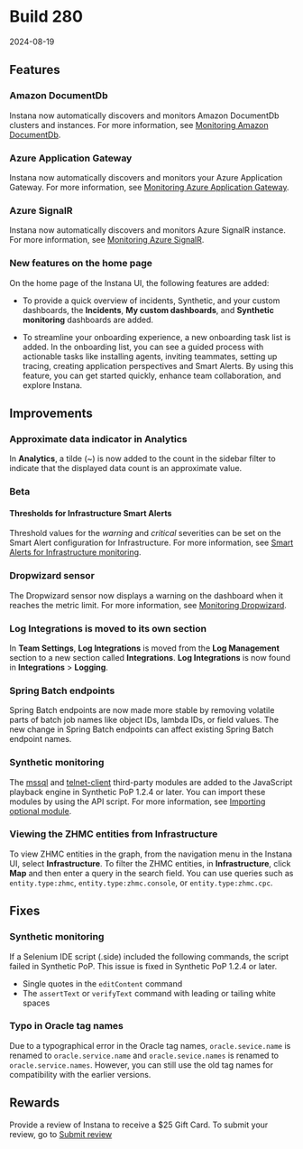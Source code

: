 # Build 280

2024-08-19

## Features
### Amazon DocumentDb
Instana now automatically discovers and monitors Amazon DocumentDb clusters and instances. For more information, see [Monitoring Amazon DocumentDb](https://www.ibm.com/docs/en/instana-observability/current?topic=technologies-monitoring-aws-DocumentDb).

### Azure Application Gateway
Instana now automatically discovers and monitors your Azure Application Gateway. For more information, see [Monitoring Azure Application Gateway](https://www.ibm.com/docs/en/instana-observability/current?topic=technologies-monitoring-azure-applicationgateway).

### Azure SignalR
Instana now automatically discovers and monitors Azure SignalR instance. For more information, see [Monitoring Azure SignalR](https://www.ibm.com/docs/en/instana-observability/current?topic=technologies-monitoring-azure-signalr).

### New features on the home page

On the home page of the Instana UI, the following features are added:

- To provide a quick overview of incidents, Synthetic, and your custom dashboards, the **Incidents**, **My custom dashboards**, and **Synthetic monitoring** dashboards are added. 

- To streamline your onboarding experience, a new onboarding task list is added. In the onboarding list, you can see a guided process with actionable tasks like installing agents, inviting teammates, setting up tracing, creating application perspectives and Smart Alerts. By using this feature, you can get started quickly, enhance team collaboration, and explore Instana.

## Improvements
### Approximate data indicator in Analytics 
In **Analytics**, a tilde (~) is now added to the count in the sidebar filter to indicate that the displayed data count is an approximate value.

### Beta

#### Thresholds for Infrastructure Smart Alerts
Threshold values for the _warning_ and _critical_ severities can be set on the Smart Alert configuration for Infrastructure. For more information, see [Smart Alerts for Infrastructure monitoring](https://www.ibm.com/docs/en/instana-observability/current?topic=infrastructure_monitoring/smart_alerts.md#defining-the-threshold).

### Dropwizard sensor
The Dropwizard sensor now displays a warning on the dashboard when it reaches the metric limit. For more information, see [Monitoring Dropwizard](https://www.ibm.com/docs/en/instana-observability/current?topic=technologies-monitoring-dropwizard).

### Log Integrations is moved to its own section
In **Team Settings**, **Log Integrations** is moved from the **Log Management** section to a new section called **Integrations**. **Log Integrations** is now found in **Integrations** > **Logging**.

### Spring Batch endpoints
Spring Batch endpoints are now made more stable by removing volatile parts of batch job names like object IDs, lambda IDs, or field values. The new change in Spring Batch endpoints can affect existing Spring Batch endpoint names.

### Synthetic monitoring
The [mssql](https://www.npmjs.com/package/mssql) and [telnet-client](https://www.npmjs.com/package/telnet-client) third-party modules are added to the JavaScript playback engine in Synthetic PoP 1.2.4 or later. You can import these modules by using the API script. For more information, see [Importing optional module](https://www.ibm.com/docs/en/instana-observability/current?topic=monitoring-using-api-scripts#importing-optional-module).

### Viewing the ZHMC entities from Infrastructure
To view ZHMC entities in the graph, from the navigation menu in the Instana UI, select **Infrastructure**. To filter the ZHMC entities, in **Infrastructure**, click **Map** and then enter a query in the search field. You can use queries such as `entity.type:zhmc`, `entity.type:zhmc.console`, or `entity.type:zhmc.cpc`.


## Fixes
### Synthetic monitoring
If a Selenium IDE script (.side) included the following commands, the script failed in Synthetic PoP. This issue is fixed in Synthetic PoP 1.2.4 or later. 
- Single quotes in the `editContent` command
- The `assertText` or `verifyText` command with leading or tailing white spaces

### Typo in Oracle tag names
Due to a typographical error in the Oracle tag names, `oracle.sevice.name` is renamed to `oracle.service.name` and `oracle.sevice.names` is renamed to `oracle.service.names`. However, you can still use the old tag names for compatibility with the earlier versions.  

## Rewards
Provide a review of Instana to receive a $25 Gift Card. To submit your review, go to [Submit review](https://www.g2.com/contributor/instana-an-ibm-company-25-usd-2-reward-link?secure%5Bpage_id%5D=instana-an-ibm-company-25-usd-2-reward-link&secure%5Brewards%5D=true&secure%5Btoken%5D=5f61c4680c043dd462ee268a2e95504e1cec47c239f634889f1a86908d965fa1&utm_source=ibm&utm_medium=CSA&utm_campaign=email)
